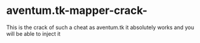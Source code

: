 # aventum.tk-mapper-crack-
This is the crack of such a cheat as aventum.tk it absolutely works and you will be able to inject it
